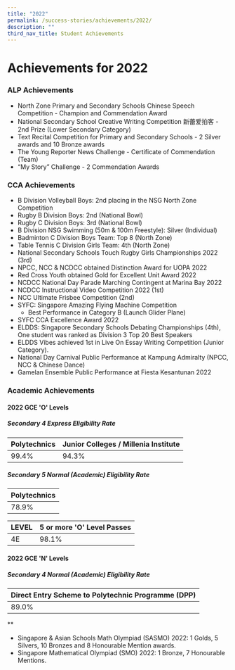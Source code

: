 ```yaml
---
title: "2022"
permalink: /success-stories/achievements/2022/
description: ""
third_nav_title: Student Achievements
---
```

# **Achievements for 2022**

### **ALP Achievements**


*   North Zone Primary and Secondary Schools Chinese Speech Competition - Champion and Commendation Award
*   National Secondary School Creative Writing Competition 新蕾爱拍客 - 2nd Prize (Lower Secondary Category)
*   Text Recital Competition for Primary and Secondary Schools - 2 Silver awards and 10 Bronze awards
*   The Young Reporter News Challenge - Certificate of Commendation (Team)
*   “My Story” Challenge - 2 Commendation Awards
    

### **CCA Achievements**


*   B Division Volleyball Boys: 2nd placing in the NSG North Zone Competition
*   Rugby B Division Boys: 2nd (National Bowl)
*   Rugby C Division Boys: 3rd (National Bowl)
*   B Division NSG Swimming (50m & 100m Freestyle): Silver (Individual)
*   Badminton C Division Boys Team: Top 8 (North Zone)
*   Table Tennis C Division Girls Team: 4th (North Zone)
*   National Secondary Schools Touch Rugby Girls Championships 2022 (3rd)
*   NPCC, NCC & NCDCC obtained Distinction Award for UOPA 2022
*   Red Cross Youth obtained Gold for Excellent Unit Award 2022
*   NCDCC National Day Parade Marching Contingent at Marina Bay 2022
*   NCDCC Instructional Video Competition 2022 (1st)
*   NCC Ultimate Frisbee Competition (2nd)
*   SYFC: Singapore Amazing Flying Machine Competition
     - Best Performance in Category B (Launch Glider Plane)
*   SYFC CCA Excellence Award 2022
*   ELDDS: Singapore Secondary Schools Debating Championships (4th), One student was ranked as Division 3 Top 20 Best Speakers
*   ELDDS Vibes achieved 1st in Live On Essay Writing Competition (Junior Category).
*   National Day Carnival Public Performance at Kampung Admiralty (NPCC, NCC & Chinese Dance)
*   Gamelan Ensemble Public Performance at Fiesta Kesantunan 2022

### **Academic Achievements**

#### **2022 GCE 'O' Levels**

##### Secondary 4 Express Eligibility Rate

| Polytechnics | Junior Colleges / Millenia Institute |
| --- | --- |
| 99.4% | 94.3% |

##### Secondary 5 Normal (Academic) Eligibility Rate

| Polytechnics |
| --- |
| 78.9% |

| LEVEL | 5 or more 'O' Level Passes |
| --- | --- |
| 4E | 98.1% |

#### **2022 GCE 'N' Levels**

##### Secondary 4 Normal (Academic) Eligibility Rate

| Direct Entry Scheme to Polytechnic Programme (DPP) |
| --- |
| 89.0% |

**


*   Singapore & Asian Schools Math Olympiad (SASMO) 2022: 1 Golds, 5 Silvers, 10 Bronzes and 8 Honourable Mention awards. 
*   Singapore Mathematical Olympiad (SMO) 2022: 1 Bronze, 7 Honourable Mentions.